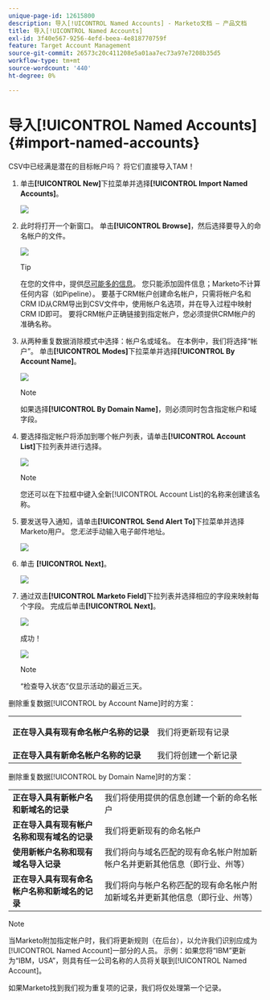 ```yaml
---
unique-page-id: 12615800
description: 导入[!UICONTROL Named Accounts] - Marketo文档 — 产品文档
title: 导入[!UICONTROL Named Accounts]
exl-id: 3f40e567-9256-4efd-beea-4e818770759f
feature: Target Account Management
source-git-commit: 26573c20c411208e5a01aa7ec73a97e7208b35d5
workflow-type: tm+mt
source-wordcount: '440'
ht-degree: 0%

---
```


# 导入[!UICONTROL Named Accounts] {#import-named-accounts}

CSV中已经满是潜在的目标帐户吗？ 将它们直接导入TAM！

1. 单击&#x200B;**[!UICONTROL New]**&#x200B;下拉菜单并选择&#x200B;**[!UICONTROL Import Named Accounts]**。

   ![](assets/inaone.png)

1. 此时将打开一个新窗口。 单击&#x200B;**[!UICONTROL Browse]**，然后选择要导入的命名帐户的文件。

   ![](assets/inatwo.png)

   >[!TIP]
   >
   >在您的文件中，提供[尽可能多的信息](/help/marketo/product-docs/target-account-management/target/named-accounts/named-account-overview.md#named-account-attributes)。 您只能添加固件信息；Marketo不计算任何内容（如Pipeline）。 要基于CRM帐户创建命名帐户，只需将帐户名和CRM ID从CRM导出到CSV文件中，使用帐户名选项，并在导入过程中映射CRM ID即可。 要将CRM帐户正确链接到指定帐户，您必须提供CRM帐户的准确名称。

1. 从两种重复数据消除模式中选择：帐户名或域名。 在本例中，我们将选择“帐户”。 单击&#x200B;**[!UICONTROL Modes]**&#x200B;下拉菜单并选择&#x200B;**[!UICONTROL By Account Name]**。

   ![](assets/inathree.png)

   >[!NOTE]
   >
   >如果选择&#x200B;**[!UICONTROL By Domain Name]**，则必须同时包含指定帐户和域字段。

1. 要选择指定帐户将添加到哪个帐户列表，请单击&#x200B;**[!UICONTROL Account List]**&#x200B;下拉列表并进行选择。

   ![](assets/inafour.png)

   >[!NOTE]
   >
   >您还可以在下拉框中键入全新[!UICONTROL Account List]的名称来创建该名称。

1. 要发送导入通知，请单击&#x200B;**[!UICONTROL Send Alert To]**&#x200B;下拉菜单并选择Marketo用户。 您&#x200B;_无法_&#x200B;手动输入电子邮件地址。

   ![](assets/inafive-2.png)

1. 单击 **[!UICONTROL Next]**。

   ![](assets/inasix-2.png)

1. 通过双击&#x200B;**[!UICONTROL Marketo Field]**&#x200B;下拉列表并选择相应的字段来映射每个字段。 完成后单击&#x200B;**[!UICONTROL Next]**。

   ![](assets/inaseven.png)

   成功！

   ![](assets/inanine.png)

   >[!NOTE]
   >
   >“检查导入状态”仅显示活动的最近三天。

删除重复数据[!UICONTROL by Account Name]时的方案：

<table>
 <tbody>
  <tr>
   <td><strong>正在导入具有现有<span class="uicontrol">命名帐户</span>名称的记录</strong></td>
   <td><p>我们将更新现有记录</p></td>
  </tr>
  <tr>
   <td><strong>正在导入具有新<span class="uicontrol">命名帐户</span>名称的记录</strong></td>
   <td>我们将创建一个新记录</td>
  </tr>
 </tbody>
</table>

删除重复数据[!UICONTROL by Domain Name]时的方案：

<table>
 <tbody>
  <tr>
   <td><strong>正在导入具有新帐户名和新域名的记录</strong></td>
   <td>我们将使用提供的信息创建一个新的<span class="uicontrol">命名帐户</span></td>
  </tr>
  <tr>
   <td><strong>正在导入具有现有帐户名称和现有域名的记录</strong></td>
   <td>我们将更新现有的<span class="uicontrol">命名帐户</span></td>
  </tr>
   <tr>
   <td><strong>使用新帐户名称和现有域名导入记录</strong></td>
   <td>我们将向与域名匹配的现有<span class="uicontrol">命名帐户</span>附加新帐户名并更新其他信息（即行业、州等）</td>
  </tr>
  <tr>
   <td><strong>正在导入具有现有<span class="uicontrol">命名帐户</span>名称和新域名的记录</strong></td>
   <td>我们将向与帐户名称匹配的现有<span class="uicontrol">命名帐户</span>附加新域名并更新其他信息（即行业、州等）</td>
  </tr>
 </tbody>
</table>

>[!NOTE]
>
>当Marketo附加指定帐户时，我们将更新规则（在后台），以允许我们识别应成为[!UICONTROL Named Account]一部分的人员。 示例：如果您将“IBM”更新为“IBM，USA”，则具有任一公司名称的人员将关联到[!UICONTROL Named Account]。

如果Marketo找到我们视为重复项的记录，我们将仅处理第一个记录。

